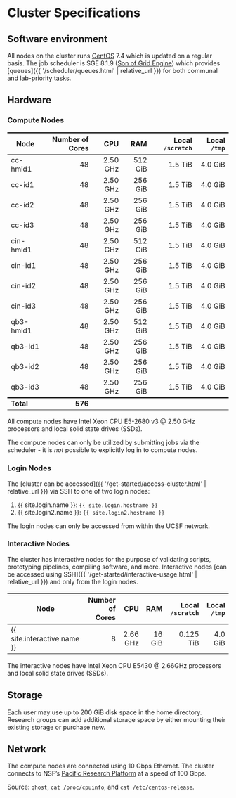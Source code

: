 # Cluster Specifications

## Software environment

All nodes on the cluster runs [CentOS] 7.4 which is updated on a regular basis.
The job scheduler is SGE 8.1.9 ([Son of Grid Engine]) which provides [queues]({{ '/scheduler/queues.html' | relative_url }}) for both communal and lab-priority tasks.


## Hardware

### Compute Nodes

Node      | Number of Cores |       CPU |      RAM | Local `/scratch` | Local `/tmp` |
----------|----------------:|----------:|---------:|-----------------:|-------------:|
cc-hmid1  |              48 |  2.50 GHz |  512 GiB |          1.5 TiB |      4.0 GiB |
cc-id1    |              48 |  2.50 GHz |  256 GiB |          1.5 TiB |      4.0 GiB |
cc-id2    |              48 |  2.50 GHz |  256 GiB |          1.5 TiB |      4.0 GiB |
cc-id3    |              48 |  2.50 GHz |  256 GiB |          1.5 TiB |      4.0 GiB |
cin-hmid1 |              48 |  2.50 GHz |  512 GiB |          1.5 TiB |      4.0 GiB |
cin-id1   |              48 |  2.50 GHz |  256 GiB |          1.5 TiB |      4.0 GiB |
cin-id2   |              48 |  2.50 GHz |  256 GiB |          1.5 TiB |      4.0 GiB |
cin-id3   |              48 |  2.50 GHz |  256 GiB |          1.5 TiB |      4.0 GiB |
qb3-hmid1 |              48 |  2.50 GHz |  512 GiB |          1.5 TiB |      4.0 GiB |
qb3-id1   |              48 |  2.50 GHz |  256 GiB |          1.5 TiB |      4.0 GiB |
qb3-id2   |              48 |  2.50 GHz |  256 GiB |          1.5 TiB |      4.0 GiB |
qb3-id3   |              48 |  2.50 GHz |  256 GiB |          1.5 TiB |      4.0 GiB |
**Total** |         **576** |           |          |                  |              |

All compute nodes have Intel Xeon CPU E5-2680 v3 @ 2.50 GHz processors and local solid state drives (SSDs).

The compute nodes can only be utilized by submitting jobs via the scheduler - it is _not_ possible to explicitly log in to compute nodes.


### Login Nodes

The [cluster can be accessed]({{ '/get-started/access-cluster.html' | relative_url }}) via SSH to one of two login nodes:

1. {{ site.login.name  }}: `{{ site.login.hostname }}`
2. {{ site.login2.name }}: `{{ site.login2.hostname }}`

The login nodes can only be accessed from within the UCSF network.


### Interactive Nodes

The cluster has interactive nodes for the purpose of validating scripts, prototyping pipelines, compiling software, and more.  Interactive nodes [can be accessed using SSH]({{ '/get-started/interactive-usage.html' | relative_url }}) and only from the login nodes.

Node                        | Number of Cores |       CPU |      RAM | Local `/scratch` | Local `/tmp` |
----------------------------|----------------:|----------:|---------:|-----------------:|-------------:|
{{ site.interactive.name }} |               8 |  2.66 GHz |   16 GiB |        0.125 TiB |      4.0 GiB |

The interactive nodes have Intel Xeon CPU E5430 @ 2.66GHz processors and local solid state drives (SSDs).


## Storage

Each user may use up to 200 GiB disk space in the home directory.  Research groups can add additional storage space by either mounting their existing storage or purchase new.


## Network

The compute nodes are connected using 10 Gbps Ethernet.
The cluster connects to NSF’s [Pacific Research Platform] at a speed of 100 Gbps.


Source: `qhost`, `cat /proc/cpuinfo`, and `cat /etc/centos-release`.


<style>
table {
  margin-top: 2ex;
  margin-bottom: 2ex;
}
tr:last-child { border-top: 2px solid #000; }
</style>

[CentOS]: https://www.centos.org/
[Son of Grid Engine]: https://arc.liv.ac.uk/trac/SGE
[Pacific Research Platform]: https://ucsdnews.ucsd.edu/pressrelease/nsf_gives_green_light_to_pacific_research_platform

